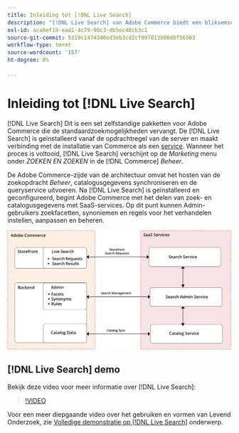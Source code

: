 ```yaml
---
title: Inleiding tot [!DNL Live Search]
description: "[!DNL Live Search] van Adobe Commerce biedt een bliksemsnelle, superrelevante en intuïtieve zoekervaring."
exl-id: aca0ef19-ead1-4c79-90c3-db5ec48cb3c1
source-git-commit: 5319c1474346ed3eb3cd2cf097813b00d8f56503
workflow-type: tm+mt
source-wordcount: '157'
ht-degree: 0%

---
```


# Inleiding tot [!DNL Live Search]

[!DNL Live Search] Dit is een set zelfstandige pakketten voor Adobe Commerce die de standaardzoekmogelijkheden vervangt. De [!DNL Live Search] is geïnstalleerd vanaf de opdrachtregel van de server en maakt verbinding met de installatie van Commerce als een [service](../landing/saas.md). Wanneer het proces is voltooid, [!DNL Live Search] verschijnt op de *Marketing* menu onder *ZOEKEN EN ZOEKEN* in de [!DNL Commerce] *Beheer*.

De Adobe Commerce-zijde van de architectuur omvat het hosten van de zoekopdracht *Beheer*, catalogusgegevens synchroniseren en de queryservice uitvoeren. Na [!DNL Live Search] is geïnstalleerd en geconfigureerd, begint Adobe Commerce met het delen van zoek- en catalogusgegevens met SaaS-services. Op dit punt kunnen Admin-gebruikers zoekfacetten, synoniemen en regels voor het verhandelen instellen, aanpassen en beheren.

![Architectuurdiagram van Live Search](assets/architecture-diagram.svg)

## [!DNL Live Search] demo

Bekijk deze video voor meer informatie over [!DNL Live Search]:

>[!VIDEO](https://video.tv.adobe.com/v/3418679?quality=12&learn=on)

Voor een meer diepgaande video over het gebruiken en vormen van Levend Onderzoek, zie [Volledige demonstratie op [!DNL Live Search]](https://experienceleague.adobe.com/docs/commerce-learn/tutorials/marketing/live-search-full-demonstration.html) onderwerp.

